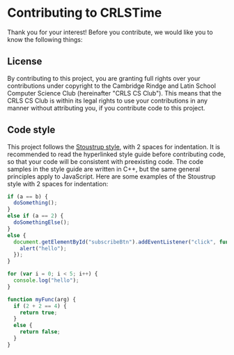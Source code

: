 # Contributing to CRLSTime

Thank you for your interest! Before you contribute, we would like you to know the following things:

## License

By contributing to this project, you are granting full rights over your contributions under copyright to the Cambridge Rindge and Latin School Computer Science Club (hereinafter "CRLS CS Club"). This means that the CRLS CS Club is within its legal rights to use your contributions in any manner without attributing you, if you contribute code to this project.

## Code style

This project follows the [Stoustrup style](http://www.stroustrup.com/Programming/PPP-style-rev3.pdf), with 2 spaces for indentation. It is recommended to read the hyperlinked style guide before contributing code, so that your code will be consistent with preexisting code. The code samples in the style guide are written in C++, but the same general principles apply to JavaScript. Here are some examples of the Stoustrup style with 2 spaces for indentation:

```js
if (a == b) {
  doSomething();
}
else if (a == 2) {
  doSomethingElse();
}
else {
  document.getElementById("subscribeBtn").addEventListener("click", function() {
    alert("hello");
  });
}

for (var i = 0; i < 5; i++) {
  console.log("hello");
}

function myFunc(arg) {
  if (2 + 2 == 4) {
    return true;
  }
  else {
    return false;
  }
}
```
